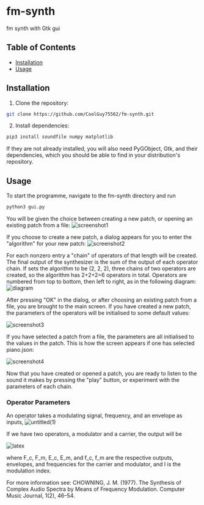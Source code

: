 # fm-synth
fm synth with Gtk gui

## Table of Contents
- [Installation](#installation)
- [Usage](#usage)

## Installation
1. Clone the repository:
```bash
git clone https://github.com/CoolGuy75562/fm-synth.git
```
2. Install dependencies:
```bash
pip3 install soundfile numpy matplotlib
```
If they are not already installed, you will also need PyGObject, Gtk, and their dependencies, which you should be able to find in your distribution's repository.

## Usage
To start the programme, navigate to the fm-synth directory and run
```bash
python3 gui.py
```
You will be given the choice between creating a new patch, or opening an existing patch from a file:
![screenshot1](https://github.com/user-attachments/assets/c0223d25-7e8e-4f68-abac-cc5fdeb66398)

If you choose to create a new patch, a dialog appears for you to enter the "algorithm" for your new patch:
![screenshot2](https://github.com/user-attachments/assets/d2d04a97-5468-489e-b073-9a38ab295220)

For each nonzero entry a "chain" of operators of that length will be created. The final output of the synthesizer is the sum of the output of each operator chain. If sets the algorithm to be (2, 2, 2), three chains of two operators are created, so the algorithm has 2+2+2=6 operators in total. Operators are numbered from top to bottom, then left to right, as in the following diagram:
![diagram](https://github.com/user-attachments/assets/6250adde-6b1c-42dd-bbfd-b951d9d9ede0)

After pressing "OK" in the dialog, or after choosing an existing patch from a file, you are brought to the main screen. If you have created a new patch, the parameters of the operators will be initialised to some default values:

![screenshot3](https://github.com/user-attachments/assets/0bd5dd85-5a89-4198-87fa-77a415fe864b)

If you have selected a patch from a file, the parameters are all initialised to the values in the patch. This is how the screen appears if one has selected piano.json:

![screenshot4](https://github.com/user-attachments/assets/37241d05-4282-450e-9582-b2a5059858a4)

Now that you have created or opened a patch, you are ready to listen to the sound it makes by pressing the "play" button, or experiment with the parameters of each chain. 

### Operator Parameters
An operator takes a modulating signal, frequency, and an envelope as inputs, 
![untitled(1)](https://github.com/user-attachments/assets/a953457b-4570-42da-b538-5eb278a7f60e)

If we have two operators, a modulator and a carrier, the output will be 

![latex](https://github.com/user-attachments/assets/3cd316f2-44dc-433c-acdc-6b4f06f8af58)

where F_c, F_m, E_c, E_m, and f_c, f_m are the respective outputs, envelopes, and frequencies for the carrier and modulator, and I is the modulation index.

For more information see:
CHOWNING, J. M. (1977). The Synthesis of Complex Audio Spectra by Means of Frequency Modulation. Computer Music Journal, 1(2), 46–54.
